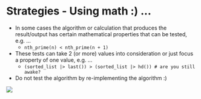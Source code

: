 # Strategies - Using math :) ...

* In some cases the algorithm or calculation that produces the
  result/output has certain mathematical properties that can be
  tested, e.g. ...
  * `nth_prime(n) < nth_prime(n + 1)`
* These tests can take 2 (or more) values into consideration or just
  focus a property of one value, e.g. ...
  * `(sorted_list |> last()) > (sorted_list |> hd()) # are you still awake?`
* Do not test the algorithm by re-implementing the algorithm :)

<div class="flex justify-center">
  <img src="/images/emc-square.png" class="rounded shadow" />
</div>

<!--

Notes ...

-->
